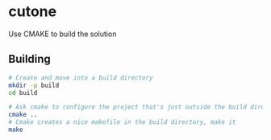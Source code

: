 # cutone

Use CMAKE to build the solution


## Building

```sh
# Create and move into a build directory
mkdir -p build
cd build

# Ask cmake to configure the project that's just outside the build directory
cmake ..
# Cmake creates a nice makefile in the build directory, make it
make
```


